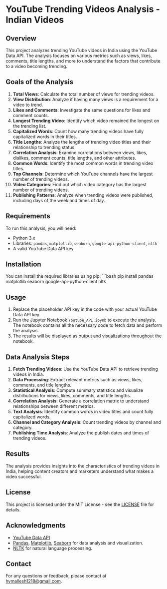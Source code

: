 # YouTube Trending Videos Analysis - Indian Videos

## Overview
This project analyzes trending YouTube videos in India using the YouTube Data API. The analysis focuses on various metrics such as views, likes, comments, title lengths, and more to understand the factors that contribute to a video becoming trending.

## Goals of the Analysis
1. **Total Views**: Calculate the total number of views for trending videos.
2. **View Distribution**: Analyze if having many views is a requirement for a video to trend.
3. **Likes and Comments**: Investigate the same questions for likes and comment counts.
4. **Longest Trending Video**: Identify which video remained the longest on the trending list.
5. **Capitalized Words**: Count how many trending videos have fully capitalized words in their titles.
6. **Title Lengths**: Analyze the lengths of trending video titles and their relationship to trending status.
7. **Correlation Analysis**: Examine correlations between views, likes, dislikes, comment counts, title lengths, and other attributes.
8. **Common Words**: Identify the most common words in trending video titles.
9. **Top Channels**: Determine which YouTube channels have the largest number of trending videos.
10. **Video Categories**: Find out which video category has the largest number of trending videos.
11. **Publishing Patterns**: Analyze when trending videos were published, including days of the week and times of day.

## Requirements
To run this analysis, you will need:
- Python 3.x
- Libraries: `pandas`, `matplotlib`, `seaborn`, `google-api-python-client`, `nltk`
- A valid YouTube Data API key

## Installation
You can install the required libraries using pip:
    ```bash pip install pandas matplotlib seaborn google-api-python-client nltk


## Usage

1. Replace the placeholder API key in the code with your actual YouTube Data API key.
2. Run the Jupyter Notebook `Youtube_API.ipynb` to execute the analysis. The notebook contains all the necessary code to fetch data and perform the analysis.
3. The results will be displayed as output and visualizations throughout the notebook.

## Data Analysis Steps

1. **Fetch Trending Videos**: Use the YouTube Data API to retrieve trending videos in India.
2. **Data Processing**: Extract relevant metrics such as views, likes, comments, and title lengths.
3. **Statistical Analysis**: Compute summary statistics and visualize distributions for views, likes, comments, and title lengths.
4. **Correlation Analysis**: Generate a correlation matrix to understand relationships between different metrics.
5. **Text Analysis**: Identify common words in video titles and count fully capitalized words.
6. **Channel and Category Analysis**: Count trending videos by channel and category.
7. **Publishing Time Analysis**: Analyze the publish dates and times of trending videos.

## Results

The analysis provides insights into the characteristics of trending videos in India, helping content creators and marketers understand what makes a video successful.

## License

This project is licensed under the MIT License - see the [LICENSE](LICENSE) file for details.

## Acknowledgments

- [YouTube Data API](https://developers.google.com/youtube/v3)
- [Pandas](https://pandas.pydata.org/), [Matplotlib](https://matplotlib.org/), [Seaborn](https://seaborn.pydata.org/) for data analysis and visualization.
- [NLTK](https://www.nltk.org/) for natural language processing.



## Contact

For any questions or feedback, please contact at hvmallesh1218@gmail.com.

